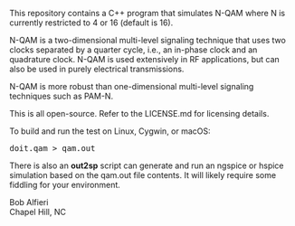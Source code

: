 <p>
This repository contains a C++ program that simulates N-QAM where N is currently restricted to 4 or 16 (default is 16).  
</p>

<p>
N-QAM is a two-dimensional multi-level signaling technique that uses two clocks separated by a quarter cycle, i.e., an in-phase clock and 
an quadrature clock.  N-QAM is used extensively in RF applications, but can also be used in purely electrical transmissions.
</p>

<p>
N-QAM is more robust than one-dimensional multi-level signaling techniques such as PAM-N.
</p>

<p>
This is all open-source.  Refer to the LICENSE.md for licensing details.
</p>

<p>
To build and run the test on Linux, Cygwin, or macOS:
</p>
<pre>
doit.qam > qam.out
</pre>

<p>
There is also an <b>out2sp</b> script can generate and run an ngspice or hspice simulation based on the qam.out file contents. 
It will likely require some fiddling for your environment.
</p>

<p>
Bob Alfieri<br>
Chapel Hill, NC
</p>
